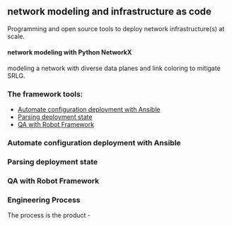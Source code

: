 ## network modeling and infrastructure as code
Programming and open source tools to deploy network infrastructure(s) at scale.


#### network modeling with Python NetworkX
modeling a network with diverse data planes and link coloring to mitigate SRLG.  









### The framework tools:  
* [Automate configuration deployment with Ansible](#Automate-configuration-deployment-with-ansible)
* [Parsing deployment state](#parsing-deployment-state)
* [QA with Robot Framework](#qa-with-robot-framework)


### Automate configuration deployment with Ansible
### Parsing deployment state
### QA with Robot Framework

### Engineering Process  
The process is the product -




